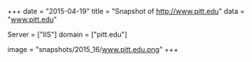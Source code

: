 
+++
date = "2015-04-19"
title = "Snapshot of http://www.pitt.edu"
data = "www.pitt.edu"

Server = ["IIS"]
domain = ["pitt.edu"]

  image = "snapshots/2015_16/www.pitt.edu.png"
+++
#
